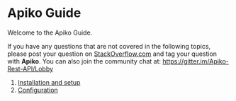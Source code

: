 # Apiko Guide

Welcome to the Apiko Guide.

If you have any questions that are not covered in the following topics, please post your question on [StackOverflow.com](http://stackoverflow.com/) and tag your question with **Apiko**. You can also join the community chat at: https://gitter.im/Apiko-Rest-API/Lobby

1. [Installation and setup](Installation%20and%20setup.md)
2. [Configuration](Configuration.md)
